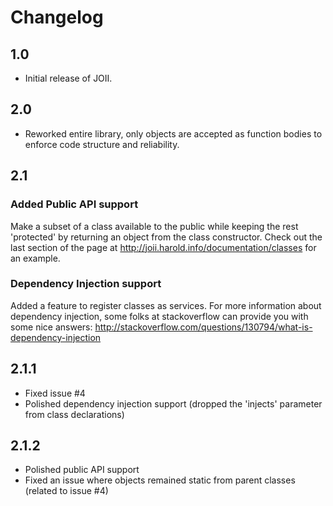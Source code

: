 # Changelog

## 1.0
- Initial release of JOII.

## 2.0
- Reworked entire library, only objects are accepted as function bodies to enforce code structure and reliability.

## 2.1
### Added Public API support
Make a subset of a class available to the public while keeping the rest 'protected' by returning an object from
the class constructor. Check out the last section of the page at http://joii.harold.info/documentation/classes 
for an example.

### Dependency Injection support
Added a feature to register classes as services. For more information about dependency injection, some folks
at stackoverflow can provide you with some nice answers: http://stackoverflow.com/questions/130794/what-is-dependency-injection

## 2.1.1
- Fixed issue #4
- Polished dependency injection support (dropped the 'injects' parameter from class declarations)

## 2.1.2
- Polished public API support
- Fixed an issue where objects remained static from parent classes (related to issue #4)
